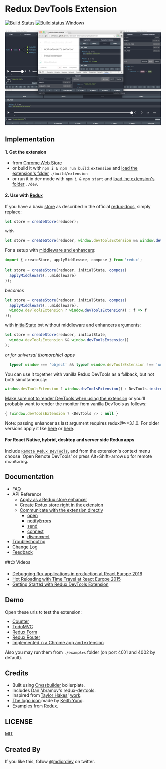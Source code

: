 # Redux DevTools Extension

[![Build Status](https://travis-ci.org/zalmoxisus/redux-devtools-extension.svg)](https://travis-ci.org/zalmoxisus/redux-devtools-extension) [![Build status Windows](https://ci.appveyor.com/api/projects/status/1wh9bjvldj7wq3wn?svg=true)](https://ci.appveyor.com/project/zalmoxisus/redux-devtools-extension)

![Demo](demo/v1.3.0.png)

## Implementation

#### 1. Get the extension
 - from [Chrome Web Store](https://chrome.google.com/webstore/detail/redux-devtools/lmhkpmbekcpmknklioeibfkpmmfibljd)
 - or build it with `npm i & npm run build:extension` and [load the extension's folder](https://developer.chrome.com/extensions/getstarted#unpacked) `./build/extension`
 - or run it in dev mode with `npm i & npm start` and [load the extension's folder](https://developer.chrome.com/extensions/getstarted#unpacked) `./dev`.

#### 2. Use with [Redux](https://github.com/rackt/redux)
  
  If you have a basic [store](http://redux.js.org/docs/api/createStore.html) as described in the official [redux-docs](http://redux.js.org/index.html), simply replace:
  ```javascript
  let store = createStore(reducer);
  ```
  with
  ```javascript
  let store = createStore(reducer, window.devToolsExtension && window.devToolsExtension());
  ```

  For a setup with [middleware and enhancers](http://redux.js.org/docs/api/applyMiddleware.html):
  ```javascript
  import { createStore, applyMiddleware, compose } from 'redux';
  
  let store = createStore(reducer, initialState, compose(
    applyMiddleware(...middleware)
  ));
  ```
  *becomes*
  ```javascript
  let store = createStore(reducer, initialState, compose(
    applyMiddleware(...middleware),
    window.devToolsExtension ? window.devToolsExtension() : f => f
  ));
  ```
  with [initialState](http://redux.js.org/docs/api/createStore.html) but without middleware and enhancers arguments:
  ```javascript
  let store = createStore(reducer, initialState, 
    window.devToolsExtension && window.devToolsExtension()
  );
  ```
  *or for universal (isomorphic) apps*
  ```javascript
    typeof window === 'object' && typeof window.devToolsExtension !== 'undefined' ? window.devToolsExtension() : f => f
  ```
  You can use it together with vanilla Redux DevTools as a fallback, but not both simultaneously:
  ```js
  window.devToolsExtension ? window.devToolsExtension() : DevTools.instrument()
  ```
  [Make sure not to render DevTools when using the extension](https://github.com/zalmoxisus/redux-devtools-extension/issues/57) or you'll probably want to render the monitor from vanilla DevTools as follows: 
  ```js
  { !window.devToolsExtension ? <DevTools /> : null }
  ```
  
  Note: passing enhancer as last argument requires redux@>=3.1.0. For older versions apply it like [here](https://github.com/zalmoxisus/redux-devtools-extension/blob/v0.4.2/examples/todomvc/store/configureStore.js) or [here](https://github.com/zalmoxisus/redux-devtools-extension/blob/v0.4.2/examples/counter/store/configureStore.js#L7-L12).

#### For React Native, hybrid, desktop and server side Redux apps
  Include [`Remote Redux DevTools`](https://github.com/zalmoxisus/remote-redux-devtools), and from the extension's context menu choose 'Open Remote DevTools' or press Alt+Shift+arrow up for remote monitoring.

## Documentation

- [FAQ](docs/FAQ.md)
- API Reference
  - [Apply as a Redux store enhancer](docs/API/Arguments.md#windowdevtoolsextensionconfig)
  - [Create Redux store right in the extension](docs/API/Arguments.md#windowdevtoolsextensionreducer-preloadedstate-config)
  - [Communicate with the extension directly](docs/API/Methods.md)
    - [open](docs/API/Methods.md#windowdevtoolsextensionopenposition)
    - [notifyErrors](docs/API/Methods.md#windowdevtoolsextensionnotifyerrorsonerror)
    - [send](docs/API/Methods.md#windowdevtoolsextensionlistenonmessage-instanceid)
    - [connect](docs/API/Methods.md#windowdevtoolsextensionconnectconfig)
    - [disconnect](docs/API/Methods.md#windowdevtoolsextensiondisconnect)
- [Troubleshooting](docs/Troubleshooting.md)
- [Change Log](https://github.com/zalmoxisus/redux-devtools-extension/releases)
- [Feedback](docs/Feedback.md)

##📺 Videos

- [Debugging flux applications in production at React Europe 2016](https://youtu.be/cbXLohVbzNI)
- [Hot Reloading with Time Travel at React Europe 2015](https://youtu.be/xsSnOQynTHs)
- [Getting Started with Redux DevTools Extension](https://egghead.io/lessons/javascript-getting-started-with-redux-dev-tools)

## Demo
Open these urls to test the extension:

 - [Counter](http://zalmoxisus.github.io/redux-devtools-extension/examples/counter/)
 - [TodoMVC](http://zalmoxisus.github.io/redux-devtools-extension/examples/todomvc/)
 - [Redux Form](http://erikras.github.io/redux-form/#/examples/simple)
 - [Redux Router](http://zalmoxisus.github.io/redux-devtools-extension/examples/router/)
 - [Implemented in a Chrome app and extension](https://github.com/zalmoxisus/browser-redux)

Also you may run them from `./examples` folder (on port 4001 and 4002 by default).

## Credits

 - Built using [Crossbuilder](https://github.com/zalmoxisus/crossbuilder) boilerplate.
 - Includes [Dan Abramov](https://github.com/gaearon)'s [redux-devtools](https://github.com/gaearon/redux-devtools).
 - Inspired from [Taylor Hakes](https://github.com/taylorhakes)' [work](https://github.com/taylorhakes/redux-devtools/tree/chrome-devtools).
 - [The logo icon](https://github.com/rackt/redux/issues/151#issuecomment-150060367) made by [Keith Yong](https://github.com/keithyong) .
 - Examples from [Redux](https://github.com/rackt/redux/tree/master/examples).

## LICENSE

[MIT](LICENSE)

## Created By

If you like this, follow [@mdiordiev](https://twitter.com/mdiordiev) on twitter.
